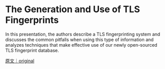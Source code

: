 
# The Generation and Use of TLS Fingerprints

In this presentation, the authors describe a TLS fingerprinting system and discusses the common pitfalls when using this type of information and analyzes techniques that make effective use of our newly open-sourced TLS fingerprint database.

[原文｜original](https://insights.sei.cmu.edu/library/the-generation-and-use-of-tls-fingerprints/)
        
